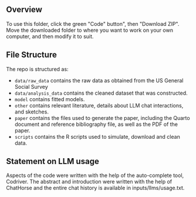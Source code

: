 ## Overview


To use this folder, click the green "Code" button", then "Download ZIP". Move the downloaded folder to where you want to work on your own computer, and then modify it to suit.


## File Structure

The repo is structured as:

-   `data/raw_data` contains the raw data as obtained from the  US General Social Survey
-   `data/analysis_data` contains the cleaned dataset that was constructed.
-   `model` contains fitted models. 
-   `other` contains relevant literature, details about LLM chat interactions, and sketches.
-   `paper` contains the files used to generate the paper, including the Quarto document and reference bibliography file, as well as the PDF of the paper. 
-   `scripts` contains the R scripts used to simulate, download and clean data.


## Statement on LLM usage

Aspects of the code were written with the help of the auto-complete tool, Codriver. The abstract and introduction were written with the help of ChatHorse and the entire chat history is available in inputs/llms/usage.txt.
